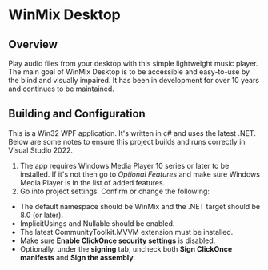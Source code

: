 # WinMix Desktop

## Overview

Play audio files from your desktop with this simple lightweight music player. The main goal of WinMix Desktop is to be accessible and easy-to-use by the blind and visually impaired. It has been in development for over 10 years and continues to be maintained.

## Building and Configuration

This is a Win32 WPF  application. It's written in c# and uses the latest .NET. Below are some notes to ensure this project builds and runs correctly in Visual Studio 2022.

1. The app requires Windows Media Player 10 series or later to be installed. If it's not then go to *Optional Features* and make sure Windows Media Player is in the list of added features.
2. Go into project settings. Confirm or change the following:

- The default namespace should be  WinMix and the .NET target should be 8.0 (or later).
- ImplicitUsings and Nullable should be enabled.
- The latest CommunityToolkit.MVVM extension must be installed.
- Make sure **Enable ClickOnce security settings** is disabled.
- Optionally, under the **signing** tab, uncheck both **Sign ClickOnce manifests** and **Sign the assembly**.
